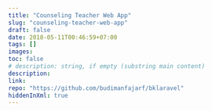 ```yaml
---
title: "Counseling Teacher Web App"
slug: "counseling-teacher-web-app"
draft: false
date: 2018-05-11T00:46:59+07:00
tags: []
images:
toc: false
# description: string, if empty (substring main content)
description:
link: 
repo: "https://github.com/budimanfajarf/bklaravel"
hiddenInXml: true
---
```



